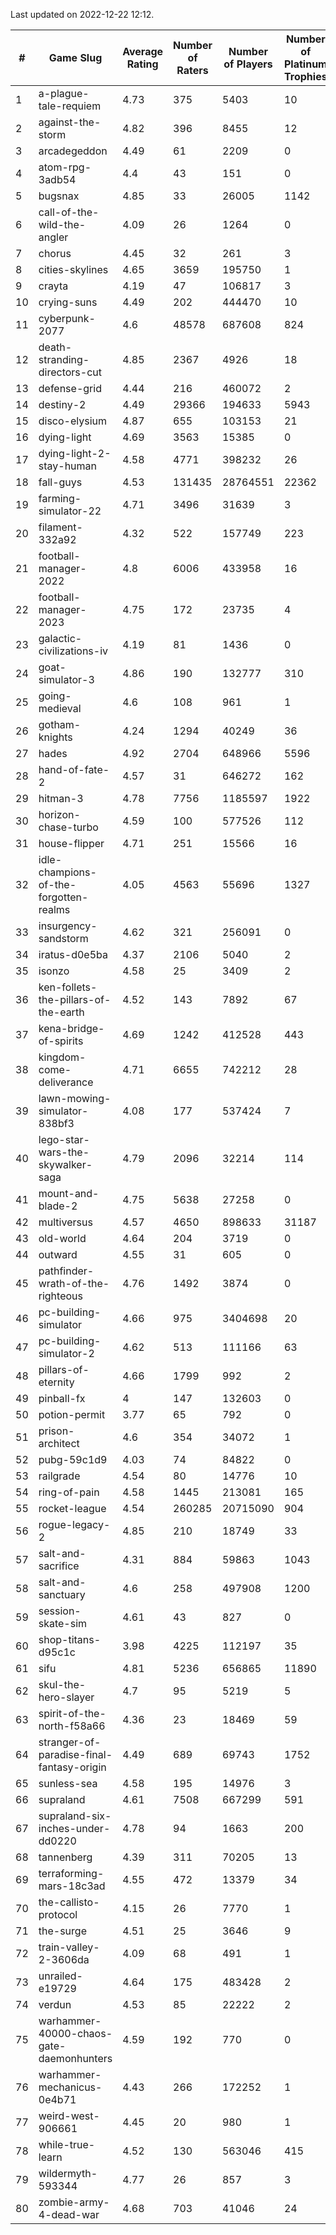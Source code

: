 Last updated on 2022-12-22 12:12.


|#|Game Slug|Average Rating|Number of Raters|Number of Players|Number of Platinum Trophies|Max Rarity (%)|
|---|---|---|---|---|---|---|
|1|a-plague-tale-requiem|4.73|375|5403|10|92|
|2|against-the-storm|4.82|396|8455|12|33|
|3|arcadegeddon|4.49|61|2209|0|92|
|4|atom-rpg-3adb54|4.4|43|151|0|98|
|5|bugsnax|4.85|33|26005|1142|97|
|6|call-of-the-wild-the-angler|4.09|26|1264|0|38|
|7|chorus|4.45|32|261|3|85|
|8|cities-skylines|4.65|3659|195750|1|72|
|9|crayta|4.19|47|106817|3|23|
|10|crying-suns|4.49|202|444470|10|65|
|11|cyberpunk-2077|4.6|48578|687608|824|63|
|12|death-stranding-directors-cut|4.85|2367|4926|18|92|
|13|defense-grid|4.44|216|460072|2|80|
|14|destiny-2|4.49|29366|194633|5943|94|
|15|disco-elysium|4.87|655|103153|21|28|
|16|dying-light|4.69|3563|15385|0|96|
|17|dying-light-2-stay-human|4.58|4771|398232|26|3|
|18|fall-guys|4.53|131435|28764551|22362|7|
|19|farming-simulator-22|4.71|3496|31639|3|79|
|20|filament-332a92|4.32|522|157749|223|93|
|21|football-manager-2022|4.8|6006|433958|16|49|
|22|football-manager-2023|4.75|172|23735|4|79|
|23|galactic-civilizations-iv|4.19|81|1436|0|82|
|24|goat-simulator-3|4.86|190|132777|310|91|
|25|going-medieval|4.6|108|961|1|67|
|26|gotham-knights|4.24|1294|40249|36|13|
|27|hades|4.92|2704|648966|5596|89|
|28|hand-of-fate-2|4.57|31|646272|162|72|
|29|hitman-3|4.78|7756|1185597|1922|48|
|30|horizon-chase-turbo|4.59|100|577526|112|87|
|31|house-flipper|4.71|251|15566|16|93|
|32|idle-champions-of-the-forgotten-realms|4.05|4563|55696|1327|12|
|33|insurgency-sandstorm|4.62|321|256091|0|6|
|34|iratus-d0e5ba|4.37|2106|5040|2|86|
|35|isonzo|4.58|25|3409|2|59|
|36|ken-follets-the-pillars-of-the-earth|4.52|143|7892|67|47|
|37|kena-bridge-of-spirits|4.69|1242|412528|443|94|
|38|kingdom-come-deliverance|4.71|6655|742212|28|30|
|39|lawn-mowing-simulator-838bf3|4.08|177|537424|7|86|
|40|lego-star-wars-the-skywalker-saga|4.79|2096|32214|114|97|
|41|mount-and-blade-2|4.75|5638|27258|0|17|
|42|multiversus|4.57|4650|898633|31187|77|
|43|old-world|4.64|204|3719|0|84|
|44|outward|4.55|31|605|0|74|
|45|pathfinder-wrath-of-the-righteous|4.76|1492|3874|0|46|
|46|pc-building-simulator|4.66|975|3404698|20|48|
|47|pc-building-simulator-2|4.62|513|111166|63|75|
|48|pillars-of-eternity|4.66|1799|992|2|80|
|49|pinball-fx|4|147|132603|0|86|
|50|potion-permit|3.77|65|792|0|98|
|51|prison-architect|4.6|354|34072|1|32|
|52|pubg-59c1d9|4.03|74|84822|0|72|
|53|railgrade|4.54|80|14776|10|98|
|54|ring-of-pain|4.58|1445|213081|165|96|
|55|rocket-league|4.54|260285|20715090|904|76|
|56|rogue-legacy-2|4.85|210|18749|33|2|
|57|salt-and-sacrifice|4.31|884|59863|1043|91|
|58|salt-and-sanctuary|4.6|258|497908|1200|83|
|59|session-skate-sim|4.61|43|827|0|25|
|60|shop-titans-d95c1c|3.98|4225|112197|35|97|
|61|sifu|4.81|5236|656865|11890|96|
|62|skul-the-hero-slayer|4.7|95|5219|5|96|
|63|spirit-of-the-north-f58a66|4.36|23|18469|59|63|
|64|stranger-of-paradise-final-fantasy-origin|4.49|689|69743|1752|98|
|65|sunless-sea|4.58|195|14976|3|37|
|66|supraland|4.61|7508|667299|591|99|
|67|supraland-six-inches-under-dd0220|4.78|94|1663|200|99|
|68|tannenberg|4.39|311|70205|13|87|
|69|terraforming-mars-18c3ad|4.55|472|13379|34|51|
|70|the-callisto-protocol|4.15|26|7770|1|92|
|71|the-surge|4.51|25|3646|9|94|
|72|train-valley-2-3606da|4.09|68|491|1|88|
|73|unrailed-e19729|4.64|175|483428|2|6|
|74|verdun|4.53|85|22222|2|75|
|75|warhammer-40000-chaos-gate-daemonhunters|4.59|192|770|0|57|
|76|warhammer-mechanicus-0e4b71|4.43|266|172252|1|25|
|77|weird-west-906661|4.45|20|980|1|83|
|78|while-true-learn|4.52|130|563046|415|93|
|79|wildermyth-593344|4.77|26|857|3|9|
|80|zombie-army-4-dead-war|4.68|703|41046|24|67|
